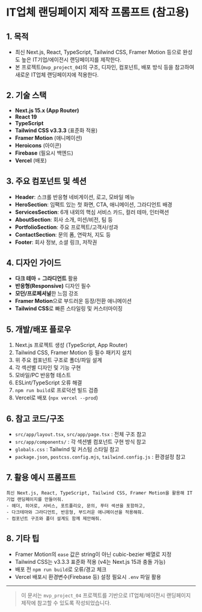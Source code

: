 # IT업체 랜딩페이지 제작 프롬프트 (참고용)

## 1. 목적
- 최신 Next.js, React, TypeScript, Tailwind CSS, Framer Motion 등으로 완성도 높은 IT기업/에이전시 랜딩페이지를 제작한다.
- 본 프로젝트(`mvp_project_04`)의 구조, 디자인, 컴포넌트, 배포 방식 등을 참고하여 새로운 IT업체 랜딩페이지에 적용한다.

## 2. 기술 스택
- **Next.js 15.x (App Router)**
- **React 19**
- **TypeScript**
- **Tailwind CSS v3.3.3** (표준화 적용)
- **Framer Motion** (애니메이션)
- **Heroicons** (아이콘)
- **Firebase** (필요시 백엔드)
- **Vercel** (배포)

## 3. 주요 컴포넌트 및 섹션
- **Header**: 스크롤 반응형 네비게이션, 로고, 모바일 메뉴
- **HeroSection**: 임팩트 있는 첫 화면, CTA, 애니메이션, 그라디언트 배경
- **ServicesSection**: 6개 내외의 핵심 서비스 카드, 컬러 테마, 인터랙션
- **AboutSection**: 회사 소개, 미션/비전, 팀 등
- **PortfolioSection**: 주요 프로젝트/고객사/성과
- **ContactSection**: 문의 폼, 연락처, 지도 등
- **Footer**: 회사 정보, 소셜 링크, 저작권

## 4. 디자인 가이드
- **다크 테마** + **그라디언트** 활용
- **반응형(Responsive)** 디자인 필수
- **모던/프로페셔널**한 느낌 강조
- **Framer Motion**으로 부드러운 등장/전환 애니메이션
- **Tailwind CSS**로 빠른 스타일링 및 커스터마이징

## 5. 개발/배포 플로우
1. Next.js 프로젝트 생성 (TypeScript, App Router)
2. Tailwind CSS, Framer Motion 등 필수 패키지 설치
3. 위 주요 컴포넌트 구조로 폴더/파일 설계
4. 각 섹션별 디자인 및 기능 구현
5. 모바일/PC 반응형 테스트
6. ESLint/TypeScript 오류 해결
7. `npm run build`로 프로덕션 빌드 검증
8. Vercel로 배포 (`npx vercel --prod`)

## 6. 참고 코드/구조
- `src/app/layout.tsx`, `src/app/page.tsx` : 전체 구조 참고
- `src/app/components/` : 각 섹션별 컴포넌트 구현 방식 참고
- `globals.css` : Tailwind 및 커스텀 스타일 참고
- `package.json`, `postcss.config.mjs`, `tailwind.config.js` : 환경설정 참고

## 7. 활용 예시 프롬프트
```
최신 Next.js, React, TypeScript, Tailwind CSS, Framer Motion을 활용해 IT기업 랜딩페이지를 만들어줘. 
- 헤더, 히어로, 서비스, 포트폴리오, 문의, 푸터 섹션을 포함하고, 
- 다크테마와 그라디언트, 반응형, 부드러운 애니메이션을 적용해줘.
- 컴포넌트 구조와 폴더 설계도 함께 제안해줘.
```

## 8. 기타 팁
- Framer Motion의 `ease` 값은 string이 아닌 cubic-bezier 배열로 지정
- Tailwind CSS는 v3.3.3 표준화 적용 (v4는 Next.js 15과 충돌 가능)
- 배포 전 `npm run build`로 오류/경고 체크
- Vercel 배포시 환경변수(Firebase 등) 설정 필요시 `.env` 파일 활용

---

> 이 문서는 `mvp_project_04` 프로젝트를 기반으로 IT업체/에이전시 랜딩페이지 제작에 참고할 수 있도록 작성되었습니다.
